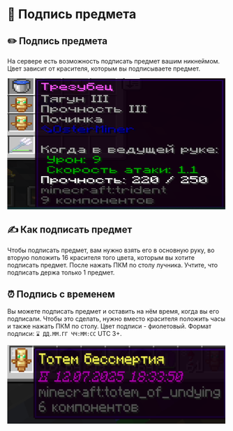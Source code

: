 # 📃 Подпись предмета

## ✏️ Подпись предмета

На сервере есть возможность подписать предмет вашим никнеймом. Цвет зависит от красителя, которым вы подписываете предмет.

<img src="/game-mechanics/image/sign-item/1752361281343.png" width="500" height="300">

## ✍️ Как подписать предмет

Чтобы подписать предмет, вам нужно взять его в основную руку, во вторую положить 16 красителя того цвета, которым вы хотите подписать предмет. После нажать ПКМ по столу лучника. Учтите, что подписать держа только 1 предмет.

## ⏰ Подпись с временем

Вы можете подписать предмет и оставить на нём время, когда вы его подписали. Чтобы это сделать, нужно вместо красителя положить часы и также нажать ПКМ по столу.
Цвет подписи - фиолетовый. Формат подписи: `⌛ ДД.ММ.ГГ ЧЧ:ММ:СС` UTC 3+.

<img src="/game-mechanics/image/sign-item/1752334574359.png" width="500" height="180">
